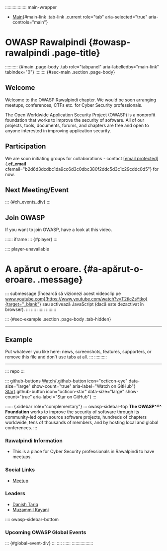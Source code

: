 ::::::::::::::::: main-wrapper
- [Main](#div-main){#main-link .tab-link .current role="tab"
  aria-selected="true" aria-controls="main"}

# OWASP Rawalpindi {#owasp-rawalpindi .page-title}

:::::::::: {#main .page-body .tab role="tabpanel" aria-labelledby="main-link" tabindex="0"}
:::::::: {#sec-main .section .page-body}
## Welcome

Welcome to the OWASP Rawalpindi chapter. We would be soon arranging
meetups, conferences, CTFs etc. for Cyber Security professionals.

The Open Worldwide Application Security Project (OWASP) is a nonprofit
foundation that works to improve the security of software. All of our
projects, tools, documents, forums, and chapters are free and open to
anyone interested in improving application security.

## Participation

We are soon initiating groups for collaborations - contact
[\[email protected\]](../cdn-cgi/l/email-protection.html){.__cf_email__
cfemail="b2d6d3dcdbc1da9cc6d3c0dbc380f2ddc5d3c1c29cddc0d5"} for now.

## Next Meeting/Event

::: {#ch_events_div}
:::

## Join OWASP

If you want to join OWASP, have a look at this video.

:::::: iframe
::: {#player}
:::

:::: player-unavailable
# A apărut o eroare. {#a-apărut-o-eroare. .message}

::: submessage
[Încearcă să vizionezi acest videoclip pe
www.youtube.com](https://www.youtube.com/watch?v=T2tlcZsYtko){target="_blank"}
sau activează JavaScript (dacă este dezactivat în browser).
:::
::::
::::::
::::::::

::: {#sec-example .section .page-body .tab-hidden}

------------------------------------------------------------------------

## Example

Put whatever you like here: news, screenshots, features, supporters, or
remove this file and don't use tabs at all.
:::
::::::::::

------------------------------------------------------------------------

::: repo
:::

::: github-buttons
[Watch](https://github.com/owasp/www-chapter-rawalpindi/subscription){.github-button
icon="octicon-eye" data-size="large" show-count="true"
aria-label="Watch on GitHub"}
[Star](https://github.com/owasp/www-chapter-rawalpindi){.github-button
icon="octicon-star" data-size="large" show-count="true"
aria-label="Star on GitHub"}
:::

:::::: {.sidebar role="complementary"}
::: owasp-sidebar-top
**The OWASP^®^ Foundation** works to improve the security of software
through its community-led open source software projects, hundreds of
chapters worldwide, tens of thousands of members, and by hosting local
and global conferences.
:::

### Rawalpindi Information

- This is a place for Cyber Security professionals in Rawalpindi to have
  meetups.

### Social Links

- [Meetup](#)

### Leaders

- [Danish
  Tariq](../cdn-cgi/l/email-protection.html#e78386898e948fc99386958e96d5a78890869497c9889580)
- [Muzammil
  Kayani](../cdn-cgi/l/email-protection.html#016c747b606c6c686d2f6a6078606f68416e766072712f6e7366)

:::: owasp-sidebar-bottom
### Upcoming OWASP Global Events

::: {#global-event-div}
:::
::::
::::::
:::::::::::::::::
